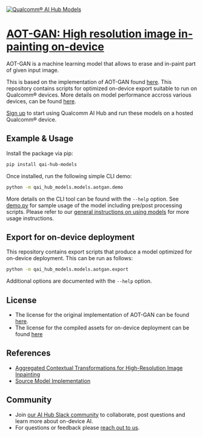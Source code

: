 [![Qualcomm® AI Hub Models](https://qaihub-public-assets.s3.us-west-2.amazonaws.com/qai-hub-models/quic-logo.jpg)](../../README.md)


# [AOT-GAN: High resolution image in-painting on-device](https://aihub.qualcomm.com/models/aotgan)

AOT-GAN is a machine learning model that allows to erase and in-paint part of given input image.

This is based on the implementation of AOT-GAN found [here](https://github.com/researchmm/AOT-GAN-for-Inpainting). This repository contains scripts for optimized on-device
export suitable to run on Qualcomm® devices. More details on model performance
accross various devices, can be found [here](https://aihub.qualcomm.com/models/aotgan).

[Sign up](https://myaccount.qualcomm.com/signup) to start using Qualcomm AI Hub and run these models on a hosted Qualcomm® device.




## Example & Usage

Install the package via pip:
```bash
pip install qai-hub-models
```


Once installed, run the following simple CLI demo:

```bash
python -m qai_hub_models.models.aotgan.demo
```
More details on the CLI tool can be found with the `--help` option. See
[demo.py](demo.py) for sample usage of the model including pre/post processing
scripts. Please refer to our [general instructions on using
models](../../../#getting-started) for more usage instructions.

## Export for on-device deployment

This repository contains export scripts that produce a model optimized for
on-device deployment. This can be run as follows:

```bash
python -m qai_hub_models.models.aotgan.export
```
Additional options are documented with the `--help` option.


## License
* The license for the original implementation of AOT-GAN can be found
  [here](https://github.com/taki0112/AttnGAN-Tensorflow/blob/master/LICENSE).
* The license for the compiled assets for on-device deployment can be found [here](https://qaihub-public-assets.s3.us-west-2.amazonaws.com/qai-hub-models/Qualcomm+AI+Hub+Proprietary+License.pdf)


## References
* [Aggregated Contextual Transformations for High-Resolution Image Inpainting](https://arxiv.org/abs/2104.01431)
* [Source Model Implementation](https://github.com/researchmm/AOT-GAN-for-Inpainting)



## Community
* Join [our AI Hub Slack community](https://aihub.qualcomm.com/community/slack) to collaborate, post questions and learn more about on-device AI.
* For questions or feedback please [reach out to us](mailto:ai-hub-support@qti.qualcomm.com).
